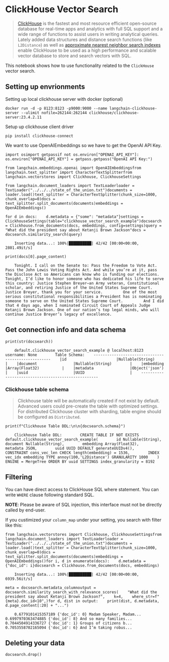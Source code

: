 ClickHouse Vector Search
========================

> [ClickHouse](https://clickhouse.com/) is the fastest and most resource efficient open-source database for real-time apps and analytics with full SQL support and a wide range of functions to assist users in writing analytical queries. Lately added data structures and distance search functions (like `L2Distance`) as well as [approximate nearest neighbor search indexes](https://clickhouse.com/docs/en/engines/table-engines/mergetree-family/annindexes) enable ClickHouse to be used as a high performance and scalable vector database to store and search vectors with SQL.

This notebook shows how to use functionality related to the `ClickHouse` vector search.

Setting up envrionments[](#setting-up-envrionments "Direct link to Setting up envrionments")
---------------------------------------------------------------------------------------------

Setting up local clickhouse server with docker (optional)

    docker run -d -p 8123:8123 -p9000:9000 --name langchain-clickhouse-server --ulimit nofile=262144:262144 clickhouse/clickhouse-server:23.4.2.11

Setup up clickhouse client driver

    pip install clickhouse-connect

We want to use OpenAIEmbeddings so we have to get the OpenAI API Key.

    import osimport getpassif not os.environ["OPENAI_API_KEY"]:    os.environ["OPENAI_API_KEY"] = getpass.getpass("OpenAI API Key:")

    from langchain.embeddings.openai import OpenAIEmbeddingsfrom langchain.text_splitter import CharacterTextSplitterfrom langchain.vectorstores import Clickhouse, ClickhouseSettings

    from langchain.document_loaders import TextLoaderloader = TextLoader("../../../state_of_the_union.txt")documents = loader.load()text_splitter = CharacterTextSplitter(chunk_size=1000, chunk_overlap=0)docs = text_splitter.split_documents(documents)embeddings = OpenAIEmbeddings()

    for d in docs:    d.metadata = {"some": "metadata"}settings = ClickhouseSettings(table="clickhouse_vector_search_example")docsearch = Clickhouse.from_documents(docs, embeddings, config=settings)query = "What did the president say about Ketanji Brown Jackson"docs = docsearch.similarity_search(query)

        Inserting data...: 100%|██████████| 42/42 [00:00<00:00, 2801.49it/s]

    print(docs[0].page_content)

        Tonight. I call on the Senate to: Pass the Freedom to Vote Act. Pass the John Lewis Voting Rights Act. And while you’re at it, pass the Disclose Act so Americans can know who is funding our elections.         Tonight, I’d like to honor someone who has dedicated his life to serve this country: Justice Stephen Breyer—an Army veteran, Constitutional scholar, and retiring Justice of the United States Supreme Court. Justice Breyer, thank you for your service.         One of the most serious constitutional responsibilities a President has is nominating someone to serve on the United States Supreme Court.         And I did that 4 days ago, when I nominated Circuit Court of Appeals Judge Ketanji Brown Jackson. One of our nation’s top legal minds, who will continue Justice Breyer’s legacy of excellence.

Get connection info and data schema[](#get-connection-info-and-data-schema "Direct link to Get connection info and data schema")
---------------------------------------------------------------------------------------------------------------------------------

    print(str(docsearch))

        default.clickhouse_vector_search_example @ localhost:8123        username: None        Table Schema:    ---------------------------------------------------    |id                      |Nullable(String)        |    |document                |Nullable(String)        |    |embedding               |Array(Float32)          |    |metadata                |Object('json')          |    |uuid                    |UUID                    |    ---------------------------------------------------    

### Clickhouse table schema[](#clickhouse-table-schema "Direct link to Clickhouse table schema")

> Clickhouse table will be automatically created if not exist by default. Advanced users could pre-create the table with optimized settings. For distributed Clickhouse cluster with sharding, table engine should be configured as `Distributed`.

    print(f"Clickhouse Table DDL:\n\n{docsearch.schema}")

        Clickhouse Table DDL:        CREATE TABLE IF NOT EXISTS default.clickhouse_vector_search_example(        id Nullable(String),        document Nullable(String),        embedding Array(Float32),        metadata JSON,        uuid UUID DEFAULT generateUUIDv4(),        CONSTRAINT cons_vec_len CHECK length(embedding) = 1536,        INDEX vec_idx embedding TYPE annoy(100,'L2Distance') GRANULARITY 1000    ) ENGINE = MergeTree ORDER BY uuid SETTINGS index_granularity = 8192

Filtering[](#filtering "Direct link to Filtering")
---------------------------------------------------

You can have direct access to ClickHouse SQL where statement. You can write `WHERE` clause following standard SQL.

**NOTE**: Please be aware of SQL injection, this interface must not be directly called by end-user.

If you custimized your `column_map` under your setting, you search with filter like this:

    from langchain.vectorstores import Clickhouse, ClickhouseSettingsfrom langchain.document_loaders import TextLoaderloader = TextLoader("../../../state_of_the_union.txt")documents = loader.load()text_splitter = CharacterTextSplitter(chunk_size=1000, chunk_overlap=0)docs = text_splitter.split_documents(documents)embeddings = OpenAIEmbeddings()for i, d in enumerate(docs):    d.metadata = {"doc_id": i}docsearch = Clickhouse.from_documents(docs, embeddings)

        Inserting data...: 100%|██████████| 42/42 [00:00<00:00, 6939.56it/s]

    meta = docsearch.metadata_columnoutput = docsearch.similarity_search_with_relevance_scores(    "What did the president say about Ketanji Brown Jackson?",    k=4,    where_str=f"{meta}.doc_id<10",)for d, dist in output:    print(dist, d.metadata, d.page_content[:20] + "...")

        0.6779101415357189 {'doc_id': 0} Madam Speaker, Madam...    0.6997970363474885 {'doc_id': 8} And so many families...    0.7044504914336727 {'doc_id': 1} Groups of citizens b...    0.7053558702165094 {'doc_id': 6} And I’m taking robus...

Deleting your data[](#deleting-your-data "Direct link to Deleting your data")
------------------------------------------------------------------------------

    docsearch.drop()